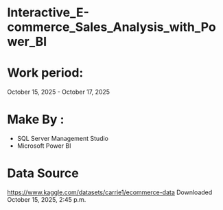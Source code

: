 # Interactive_E-commerce_Sales_Analysis_with_Power_BI
<!-- # device: Android Pixel 8 Pro --> <!--for android app-->
# Work period: 
October 15, 2025 - October 17, 2025

# Make By :
- SQL Server Management Studio
- Microsoft Power BI

# Data Source
https://www.kaggle.com/datasets/carrie1/ecommerce-data 
Downloaded October 15, 2025, 2:45 p.m.
